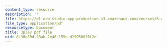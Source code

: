 ```yaml
---
content_type: resource
description: ''
file: https://ol-ocw-studio-app-production.s3.amazonaws.com/courses/6-450-principles-of-digital-communications-i-fall-2006/8c36e80d28ab2e46155ed299500f0f2e_vulw9qGXbH0.pdf
file_type: application/pdf
resourcetype: Document
title: 3play pdf file
uid: 8c36e80d-28ab-2e46-155e-d299500f0f2e
---
```


